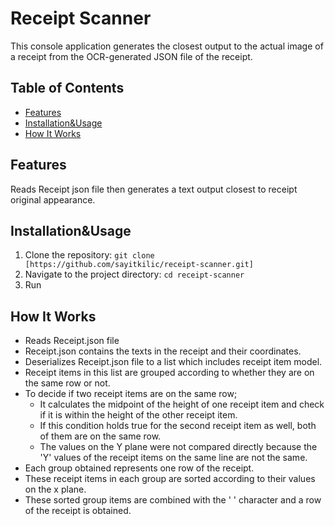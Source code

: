 # Receipt Scanner
This console application generates the closest output to the actual image of a receipt from the OCR-generated JSON file of the receipt.
## Table of Contents
- [Features](#features)
- [Installation&Usage](#Installation&Usage)
- [How It Works](#howitworks)

## Features
Reads Receipt json file then generates a text output closest to receipt original appearance.

## Installation&Usage
1. Clone the repository: `git clone [https://github.com/sayitkilic/receipt-scanner.git]`
2. Navigate to the project directory: `cd receipt-scanner`
3. Run

## How It Works

* Reads Receipt.json file
* Receipt.json contains the texts in the receipt and their coordinates.
* Deserializes Receipt.json file to a list which includes receipt item model.
* Receipt items in this list are grouped according to whether they are on the same row or not.
* To decide if two receipt items are on the same row;
  * It calculates the midpoint of the height of one receipt item and check if it is within the height of the other receipt item.
  * If this condition holds true for the second receipt item as well, both of them are on the same row.
  * The values on the Y plane were not compared directly because the 'Y' values of the receipt items on the same line are not the same.
* Each group obtained represents one row of the receipt.
* These receipt items in each group are sorted according to their values on the x plane.
* These sorted group items are combined with the ' ' character and a row of the receipt is obtained.
